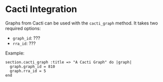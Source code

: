 # Cacti Integration

Graphs from Cacti can be used with the `cacti_graph` method.  It takes two required options:

- `graph_id`: ???
- `rra_id`: ???

Example:

    section.cacti_graph :title => "A Cacti Graph" do |graph|
      graph.graph_id = 810
      graph.rra_id = 5
    end

